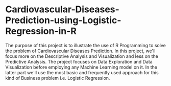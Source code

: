 # Cardiovascular-Diseases-Prediction-using-Logistic-Regression-in-R
The purpose of this project is to illustrate the use of R Programming to solve the problem of Cardiovascular Diseases Prediction. In this project, we'll focus more on the Descriptive Analysis and Visualization and less on the Predictive Analysis. The project focuses on Data Exploration and Data Visualization before employing any Machine Learning model on it. In the latter part we'll use the most basic and frequently used approach for this kind of Business problem i.e. Logistic Regression.
